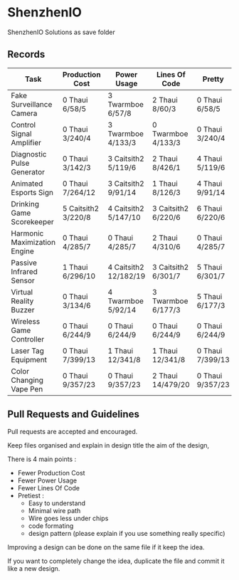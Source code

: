 # ShenzhenIO
ShenzhenIO Solutions as save folder

## Records

Task                         | Production Cost     | Power Usage           | Lines Of Code       | Pretty
---------------------------- | ------------------- | --------------------- | ------------------- | ---------------
Fake Surveillance Camera     | 0 Thaui 6/58/5      | 3 Twarmboe 6/57/8     | 2 Thaui 8/60/3      | 0 Thaui 6/58/5
Control Signal Amplifier     | 0 Thaui 3/240/4     | 3 Twarmboe 4/133/3    | 0 Twarmboe 4/133/3  | 0 Thaui 3/240/4
Diagnostic Pulse Generator   | 0 Thaui 3/142/3     | 3 Caitsith2 5/119/6   | 2 Thaui 8/426/1     | 4 Thaui 5/119/6
Animated Esports Sign        | 0 Thaui 7/264/12    | 3 Caitsith2 9/91/14   | 1 Thaui 8/126/3     | 4 Thaui 9/91/14
Drinking Game Scorekeeper    | 5 Caitsith2 3/220/8 | 4 Caitsith2 5/147/10  | 3 Caitsith2 6/220/6 | 6 Thaui 6/220/6
Harmonic Maximization Engine | 0 Thaui 4/285/7     | 0 Thaui 4/285/7       | 2 Thaui 4/310/6     | 0 Thaui 4/285/7
Passive Infrared Sensor      | 1 Thaui 6/296/10    | 4 Caitsith2 12/182/19 | 3 Caitsith2 6/301/7 | 5 Thaui 6/301/7
Virtual Reality Buzzer       | 0 Thaui 3/134/6     | 4 Twarmboe 5/92/14    | 3 Twarmboe 6/177/3  | 5 Thaui 6/177/3
Wireless Game Controller     | 0 Thaui 6/244/9     | 0 Thaui 6/244/9       | 0 Thaui 6/244/9     | 0 Thaui 6/244/9  
Laser Tag Equipment          | 0 Thaui 7/399/13    | 1 Thaui 12/341/8      | 1 Thaui 12/341/8    | 0 Thaui 7/399/13
Color Changing Vape Pen      | 0 Thaui 9/357/23    | 0 Thaui 9/357/23      | 2 Thaui 14/479/20   | 0 Thaui 9/357/23

## Pull Requests and Guidelines

Pull requests are accepted and encouraged.

Keep files organised and explain in design title the aim of the design, 

There is 4 main points :
 * Fewer Production Cost
 * Fewer Power Usage
 * Fewer Lines Of Code
 * Pretiest :
   * Easy to understand
   * Minimal wire path
   * Wire goes less under chips
   * code formating
   * design pattern (please explain if you use something really specific)
 
Improving a design can be done on the same file if it keep the idea.

If you want to completely change the idea, duplicate the file and commit it like a new design.
